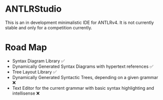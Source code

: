 # ANTLRStudio
This is an in development minimalistic IDE for ANTLRv4. It is not currently stable and only for a competition currently.

# Road Map
* Syntax Diagram Library :white_check_mark:
* Dynamically Generated Syntax Diagrams with hypertext references :white_check_mark:
* Tree Layout Library :white_check_mark:
* Dynamically Generated Syntactic Trees, depending on a given grammar :x:
* Text Editor for the current grammar with basic syntax highlighting and intellisense :x:

